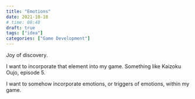 ```yaml
---
title: "Emotions"
date: 2021-10-18
# time: 08:48
draft: true
tags: ["idea"]
categories: ["Game Development"]
---
```


Joy of discovery.

I want to incorporate that element into my game. Something like Kaizoku Oujo, episode 5.

I want to somehow incorporate emotions, or triggers of emotions, within my game.
